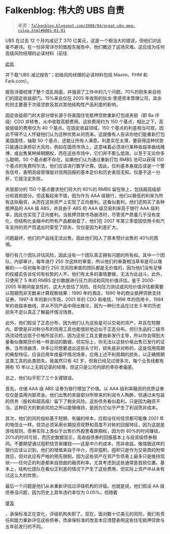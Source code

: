 <!--yml

category: 未分类

date: 2024-05-12 23:21:05

-->

# Falkenblog: 伟大的 UBS 自责

> 来源：[`falkenblog.blogspot.com/2008/04/great-ubs-mea-culpa.html#0001-01-01`](http://falkenblog.blogspot.com/2008/04/great-ubs-mea-culpa.html#0001-01-01)

UBS 在过去 12 个月内减记了 370 亿美元，这是一个相当大的错误，但他们对此毫不避讳。在一份非常详尽的致股东报告中，他们概述了这场灾难。这应成为任何高级风险经理的必读材料（前往

[此处](http://www.ubs.com/1/e/investors/agm.html)

并下载“UBS 减记报告”；初级风险经理的必读材料包括 Maxim、FHM 和 Fark.com）。

报告详细梳理了整个混乱局面，并强调了工作中的几个问题。70%的损失来自他们的固定收益部门。15%来自仅在 2005 年收购的狄龙·里德资本管理公司，其余的则主要基于次级贷款及其对其他结构性产品利差的影响。

固定收益部门的大部分增长源于将美国住宅抵押贷款重新打包成夹层（即 Ba 评级）CDO 并转售，从中收取高额费用。这些费用约为 150 个基点，相比之下，高级层级的费用仅为 40 个基点。在固定收益领域，150 个基点的利差相当可观，因此不得不让人怀疑他们认为这种优势从何而来。这就像有人告诉你他们能重新打包美国国债，抽取 50 个基点，还能让所有人满意。利差实在太薄，要获得这种优势只能通过承担巨大风险，例如在国债市场上，这意味着必须进行某种收益率曲线赌博，或出售某种掉期期权，而在这些市场中，它们并不那么低效，以至于无论你多么聪明，50 个基点都不存在。如果他们认为通过重新打包 RMBS 池可以获得 150 个基点的免费阿尔法，他们应该进行数学计算。因此，仅利差本身就应该是一个警告信号，表明高级管理层对信用回报的基本定价和历史表现无知。仅基于这一分析，它就注定失败。

夹层部分的 150 个基点要求他们将大约 60%的 RMBS 留在账上，包括超高级部分和首损部分。但这看起来不错，因为作为 AAA 级银行，他们以极低的利率为所有这些融资，从而在这些资产上实现了正向套利。这看似套利。他们还购买了各种抵押品的 AAA 级 ABS，并且由于 ABS 的 AAA 级交易利率高于银行 AAA 级利率，因此也实现了正向套利。当抵押贷款市场崩溃时，尽管资产质量几乎没有变化，但结构化金融中的所有产品都崩盘了，他们在 2007 年第三季度因信用卡和汽车支持的资产而退出时蒙受了损失，仅仅是因为利差扩大。

问题最终，他们的产品线无法出售，因此他们陷入了原本预计出售的 40%的困境。

银行有几个团队评估风险，因此没有一个团队真正拥有问题的所有权。其中一个团队，内部审计，每年进行 250 次这样的审查，所以他们的审查相当草率是可以理解的——任何每年进行 250 次风险审查的团队都是无价值的，因为他们没有足够的权威去告诉任何有权势的人不，他们有太多的事情要做，无法为此战斗。此外，只使用了 5 年的 RMBS 定价数据进行压力测试和风险价值评估。鉴于 2000-2005 年期间是良性的，这大大低估了风险。任何压力测试或风险价值评估都需要以周期而非天数来计算观察结果：1990 年的酒店，1990 年的商业抵押贷款支持证券，1997-8 年的新兴市场，2001 年的 CDO 和电信，1996 年的信用卡，1994 年的收益率曲线，并从不同产品中得出推论，因为一种衍生品在过去 5 年的历史损失不足以真正了解最坏情况场景。

此外，他们假设了正态分布，因为他们认为这些是可以交易的资产，并且在短期内，即使是非对称分布的信用工具也能很好地近似于正态分布。但衍生品的二级市场流动性远低于价格所显示的，因为这些工具主要由新发行主导，所以你会得到大量看似像期货价格一样波动的数据，但实际上，你无法以这些价格出售已发行的证券。当市场崩溃，许多公司想要退出这些头寸时，损失是非对称的，这是信用周期的典型特征。应该应用年度最坏情况场景，应用上述不利周期的损失，以正确预期这类工具的此类损失。我虽然只有 42 岁，但我已经见过很多次，每个业务线都有拥有 10 年以上无瑕记录的经理，但这只是公司内部的幸存者偏差。

总之，他们似乎犯了三个关键错误。

首先，仓储 AAA 级 ABS 证券为银行增加了价值。以 AAA 级利率融资的优质证券仅仅是滥用内部资金。他们出售的夹层部分所带来的利润令人陶醉，但通过未包装的债务（股权和超高级）留下了剩余风险，这些债务看似盈利，只是因为融资不当。这种巨大的剩余风险之所以能够维持，是因为它似乎产生了利润而非成本。

其次，他们的风险指标基于短期、有偏的样本，应假设任何信贷都可能像 2001 年的电信业一样。信贷必须采用长期投资视野和高度不对称的回报特征，因为这就是游戏规则。债券实际上类似于出售价外股票看跌期权，因为你 80%的时间赚钱，20%的时间亏损，而历史数据显示，高收益债券的回报基本上与投资级债券相同。不要期望通过囤积信贷来赚钱——这是中介的成本，而非收益。像瑞银这样的银行应该认识到，他们的增值来自于中介，而非囤积。囤积只是作为交易商的附带效应，但对此应有严格的预先限制，因为这些资产在资产负债表上最多只是维持现状——任何正的利差都来自扭曲的融资利率，尤其考虑到这些通常是首损位置。基本上，结构化团队在看似正利差的情况下产生了这些费用，但实际上资产中从未有过这么大的优势。

最后一个问题是他们从未重新评估过评级机构的评级。也就是说，他们假设 AA 级债券没问题，因为历史上其年违约率仅为 0.05%。但随着

[提及](http://falkenblog.blogspot.com/2008/04/lowenstein-on-moodys.html)

，承保标准正在变化，评级机构失职了。现在，面对数十亿美元的风险，我们有责任和能力重新评估这些债券，而承保标准的改变本应清楚表明这些住宅抵押贷款与五年前发行的不同。
